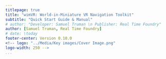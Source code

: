 ```yaml
---
titlepage: true
title: "wimVR: World-in-Miniature VR Navigation Toolkit"
subtitle: "Quick Start Guide & Manual"
# author: "Developer: Samuel Truman \n Publisher: Real Time Foundry"
author: [Samuel Truman, Real Time Foundry]
# date: \today
footer-center: Version 0.10.0
<!-- logo: "../Media/Key images/Cover Image.png"
logo-width: 250 -->
...
```

